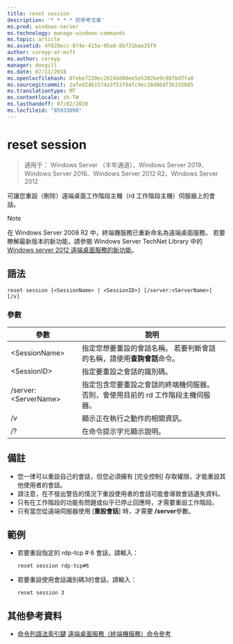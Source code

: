 ```yaml
---
title: reset session
description: '* * * * 的參考文章'
ms.prod: windows-server
ms.technology: manage-windows-commands
ms.topic: article
ms.assetid: 4f029ecc-874e-415a-95a8-8b731bae35f9
author: coreyp-at-msft
ms.author: coreyp
manager: dongill
ms.date: 07/11/2018
ms.openlocfilehash: 07ebe7220ec2624dd0dee5e5302be9c98fbd7fa0
ms.sourcegitcommit: 2afed2461574a3f53f84fc9ec28d86df3b335685
ms.translationtype: MT
ms.contentlocale: zh-TW
ms.lasthandoff: 07/02/2020
ms.locfileid: "85933098"
---
```

# <a name="reset-session"></a>reset session

> 適用于： Windows Server （半年通道）、Windows Server 2019、Windows Server 2016、Windows Server 2012 R2、Windows Server 2012

可讓您重設（刪除）遠端桌面工作階段主機（rd 工作階段主機）伺服器上的會話。


> [!NOTE]
> 在 Windows Server 2008 R2 中，終端機服務已重新命名為遠端桌面服務。 若要瞭解最新版本的新功能，請參閱 Windows Server TechNet Library 中的[Windows server 2012 遠端桌面服務的新功能](https://technet.microsoft.com/library/hh831527)。

## <a name="syntax"></a>語法
```
reset session {<SessionName> | <SessionID>} [/server:<ServerName>] [/v]
```

### <a name="parameters"></a>參數

|參數|說明|
|-------|--------|
|\<SessionName>|指定您想要重設的會話名稱。 若要判斷會話的名稱，請使用**查詢會話**命令。|
|\<SessionID>|指定要重設之會話的識別碼。|
|/server:\<ServerName>|指定包含您要重設之會話的終端機伺服器。 否則，會使用目前的 rd 工作階段主機伺服器。|
|/v|顯示正在執行之動作的相關資訊。|
|/?|在命令提示字元顯示說明。|

## <a name="remarks"></a>備註
-   您一律可以重設自己的會話，但您必須擁有 [完全控制] 存取權限，才能重設其他使用者的會話。
-   請注意，在不發出警告的情況下重設使用者的會話可能會導致會話遺失資料。
-   只有在工作階段的功能有問題或似乎已停止回應時，才需要重設工作階段。
-   只有當您從遠端伺服器使用 [**重設會話**] 時，才需要 **/server**參數。

## <a name="examples"></a>範例
- 若要重設指定的 rdp-tcp # 6 會話，請輸入：
  ```
  reset session rdp-tcp#6
  ```
- 若要重設使用會話識別碼3的會話，請輸入：
  ```
  reset session 3
  ```

## <a name="additional-references"></a>其他參考資料
- [命令列語法索引鍵](command-line-syntax-key.md) 
[遠端桌面服務（終端機服務）命令參考](remote-desktop-services-terminal-services-command-reference.md)
